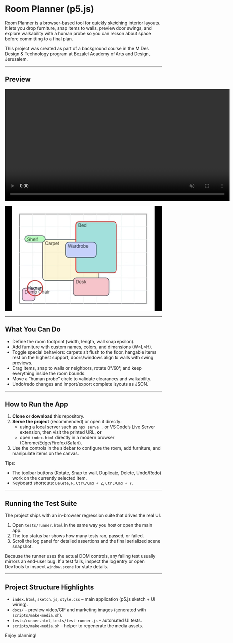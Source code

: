 # Room Planner (p5.js)

Room Planner is a browser-based tool for quickly sketching interior layouts. It lets you drop furniture, snap items to walls, preview door swings, and explore walkability with a human probe so you can reason about space before committing to a final plan.

This project was created as part of a background course in the M.Des Design & Technology program at Bezalel Academy of Arts and Design, Jerusalem.

---

## Preview

<video src="docs/preview.mov" autoplay loop muted playsinline width="720">
  Your browser does not support embedded videos.
</video>

![Thumbnail](docs/thumb-600x400.png)

---

## What You Can Do

- Define the room footprint (width, length, wall snap epsilon).
- Add furniture with custom names, colors, and dimensions (W×L×H).
- Toggle special behaviors: carpets sit flush to the floor, hangable items rest on the highest support, doors/windows align to walls with swing previews.
- Drag items, snap to walls or neighbors, rotate 0°/90°, and keep everything inside the room bounds.
- Move a “human probe” circle to validate clearances and walkability.
- Undo/redo changes and import/export complete layouts as JSON.

---

## How to Run the App

1. **Clone or download** this repository.
2. **Serve the project** (recommended) or open it directly:
   - using a local server such as `npx serve .` or VS Code’s Live Server extension, then visit the printed URL, **or**
   - open `index.html` directly in a modern browser (Chrome/Edge/Firefox/Safari).
3. Use the controls in the sidebar to configure the room, add furniture, and manipulate items on the canvas.

Tips:
- The toolbar buttons (Rotate, Snap to wall, Duplicate, Delete, Undo/Redo) work on the currently selected item.
- Keyboard shortcuts: `Delete`, `R`, `Ctrl/Cmd + Z`, `Ctrl/Cmd + Y`.

---

## Running the Test Suite

The project ships with an in-browser regression suite that drives the real UI.

1. Open `tests/runner.html` in the same way you host or open the main app.
2. The top status bar shows how many tests ran, passed, or failed.
3. Scroll the log panel for detailed assertions and the final serialized scene snapshot.

Because the runner uses the actual DOM controls, any failing test usually mirrors an end-user bug. If a test fails, inspect the log entry or open DevTools to inspect `window.scene` for state details.

---

## Project Structure Highlights

- `index.html`, `sketch.js`, `style.css` – main application (p5.js sketch + UI wiring).
- `docs/` – preview video/GIF and marketing images (generated with `scripts/make-media.sh`).
- `tests/runner.html`, `tests/test-runner.js` – automated UI tests.
- `scripts/make-media.sh` – helper to regenerate the media assets.

Enjoy planning!
